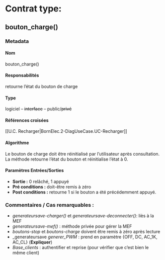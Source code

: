 

# Contrat type:

## bouton_charge()

### Metadata

#### Nom

bouton_charge()

#### Responsabilités

retourne l’état du bouton de charge

#### Type

logiciel – ~~interface~~ – public/~~privé~~

#### Références croisées

[[U.C. Recharger|BornElec.2-DiagUseCase.UC-Recharger]]

#### Algorithme

Le bouton de charge doit être réinitialisé par l’utilisateur après consultation. La méthode retourne l’état du bouton et réinitialise l’état à 0.

#### Paramètres Entrées/Sorties

- **Sortie :**
0 relâché, 1 appuyé
- **Pré conditions :**
doit-être remis à zéro
- **Post conditions :**
retourne 1 si le bouton a été précédemment appuyé.

### Commentaires / Cas remarquables :

- _generateursave-charger()_ et _generateursave-deconnecter()_: liès à la MEF
- _generateursave-mef()_ : méthode privée pour gérer la MEF
- _boutons-stop_ et _boutons-charge_ doivent être remis à zéro après lecture
- _generateursave _generer_PWM_ : prend en paramètre {OFF, DC, AC_1K, AC_CL} (**Expliquer**)
- _Base_clients_ : authentifier et reprise (pour vérifier que c’est bien le même client)
